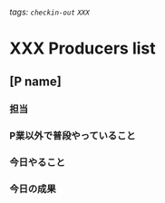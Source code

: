 ###### tags: `checkin-out` `XXX`

# XXX Producers list

## [P name]

### 担当

### P業以外で普段やっていること

### 今日やること

### 今日の成果
